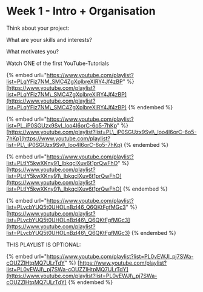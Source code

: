 # Week 1 - Intro + Organisation





Think about your project:

What are your skills and interests?

What motivates you?

Watch ONE of the first YouTube-Tutorials

{% embed url="https://www.youtube.com/playlist?list=PLqYFiz7NM_SMC4ZgXplbreXlRY4Jf4zBP" %}
​[https://www.youtube.com/playlist?list=PLqYFiz7NM\_SMC4ZgXplbreXlRY4Jf4zBP](https://www.youtube.com/playlist?list=PLqYFiz7NM\_SMC4ZgXplbreXlRY4Jf4zBP)
{% endembed %}

{% embed url="https://www.youtube.com/playlist?list=PL_iP0SGUzx9SvI_loo4I6orC-6o5-7hKp" %}
[https://www.youtube.com/playlist?list=PL\_iP0SGUzx9SvI\_loo4I6orC-6o5-7hKp](https://www.youtube.com/playlist?list=PL\_iP0SGUzx9SvI\_loo4I6orC-6o5-7hKp)
{% endembed %}

{% embed url="https://www.youtube.com/playlist?list=PLtIY5kwXKny91_IbkqcIXuv6t1prQwFhO" %}
[https://www.youtube.com/playlist?list=PLtIY5kwXKny91\_IbkqcIXuv6t1prQwFhO](https://www.youtube.com/playlist?list=PLtIY5kwXKny91\_IbkqcIXuv6t1prQwFhO)
{% endembed %}

{% embed url="https://www.youtube.com/playlist?list=PLvcbYUQ5t0UHOLnBzl46_Q6QKtFgfMGc3" %}
[https://www.youtube.com/playlist?list=PLvcbYUQ5t0UHOLnBzl46\_Q6QKtFgfMGc3](https://www.youtube.com/playlist?list=PLvcbYUQ5t0UHOLnBzl46\_Q6QKtFgfMGc3)
{% endembed %}

THIS PLAYLIST IS OPTIONAL:

{% embed url="https://www.youtube.com/playlist?list=PL0vEWJI_pj7SWa-cOUZZlHtpMQ7ULrTdY" %}
[https://www.youtube.com/playlist?list=PL0vEWJI\_pj7SWa-cOUZZlHtpMQ7ULrTdY](https://www.youtube.com/playlist?list=PL0vEWJI\_pj7SWa-cOUZZlHtpMQ7ULrTdY)
{% endembed %}

